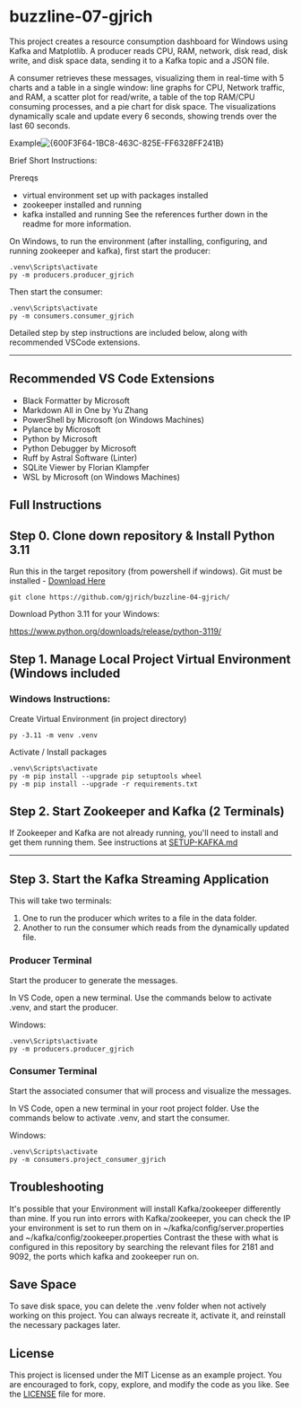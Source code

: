 # buzzline-07-gjrich

This project creates a resource consumption dashboard for Windows using Kafka and Matplotlib. A producer reads CPU, RAM, network, disk read, disk write, and disk space data, sending it to a Kafka topic and a JSON file. 

A consumer retrieves these messages, visualizing them in real-time with 5 charts and a table in a single window: line graphs for CPU, Network traffic, and RAM, a scatter plot for read/write, a table of the top RAM/CPU consuming processes, and a pie chart for disk space. The visualizations dynamically scale and update every 6 seconds, showing trends over the last 60 seconds. 

Example![{600F3F64-1BC8-463C-825E-FF6328FF241B}](https://github.com/user-attachments/assets/a9bb79d6-e49a-4adb-a870-442db5dcbb87)


Brief Short Instructions:

Prereqs
- virtual environment set up with packages installed
- zookeeper installed and running
- kafka installed and running
See the references further down in the readme for more information.

On Windows, to run the environment (after installing, configuring, and running zookeeper and kafka), first start the producer:

```shell
.venv\Scripts\activate
py -m producers.producer_gjrich
```

Then start the consumer:

```shell
.venv\Scripts\activate
py -m consumers.consumer_gjrich
```


Detailed step by step instructions are included below, along with recommended VSCode extensions.

_____________________________________________________________________
## Recommended VS Code Extensions

- Black Formatter by Microsoft
- Markdown All in One by Yu Zhang
- PowerShell by Microsoft (on Windows Machines)
- Pylance by Microsoft
- Python by Microsoft
- Python Debugger by Microsoft
- Ruff by Astral Software (Linter)
- SQLite Viewer by Florian Klampfer
- WSL by Microsoft (on Windows Machines)



## Full Instructions

## Step 0. Clone down repository & Install Python 3.11
Run this in the target repository (from powershell if windows). Git must be installed - [Download Here](https://github.com/git-guides/install-git)


```shell
git clone https://github.com/gjrich/buzzline-04-gjrich/
```


Download Python 3.11 for your Windows:

https://www.python.org/downloads/release/python-3119/


## Step 1. Manage Local Project Virtual Environment (Windows included

### Windows Instructions:
Create Virtual Environment (in project directory)

```shell
py -3.11 -m venv .venv
```

Activate / Install packages
```shell
.venv\Scripts\activate
py -m pip install --upgrade pip setuptools wheel
py -m pip install --upgrade -r requirements.txt
```

## Step 2. Start Zookeeper and Kafka (2 Terminals)

If Zookeeper and Kafka are not already running, you'll need to install and get them running them.
See instructions at [SETUP-KAFKA.md](https://github.com/denisecase/buzzline-02-case/blob/main/docs/SETUP-KAFKA.md)

---

## Step 3. Start the Kafka Streaming Application

This will take two terminals:

1. One to run the producer which writes to a file in the data folder. 
2. Another to run the consumer which reads from the dynamically updated file. 


### Producer Terminal

Start the producer to generate the messages. 

In VS Code, open a new terminal.
Use the commands below to activate .venv, and start the producer. 

Windows:

```shell
.venv\Scripts\activate
py -m producers.producer_gjrich
```


### Consumer Terminal

Start the associated consumer that will process and visualize the messages. 

In VS Code, open a new terminal in your root project folder. 
Use the commands below to activate .venv, and start the consumer. 

Windows:
```shell
.venv\Scripts\activate
py -m consumers.project_consumer_gjrich
```


## Troubleshooting
It's possible that your Environment will install Kafka/zookeeper differently than mine. 
If you run into errors with Kafka/zookeeper, you can check the IP your environment is set to run them on in ~/kafka/config/server.properties and ~/kafka/config/zookeeper.properties
Contrast the these with what is configured in this repository by searching the relevant files for 2181 and 9092, the ports which kafka and zookeeper run on.


## Save Space
To save disk space, you can delete the .venv folder when not actively working on this project.
You can always recreate it, activate it, and reinstall the necessary packages later. 


## License
This project is licensed under the MIT License as an example project. 
You are encouraged to fork, copy, explore, and modify the code as you like. 
See the [LICENSE](LICENSE.txt) file for more.
